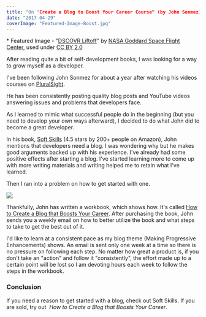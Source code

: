 ```yaml
---
title: "On "Create a Blog to Boost Your Career Course" (by John Sonmez)"
date: "2017-04-29"
coverImage: "Featured-Image-Boost.jpg"
---
```


\* Featured Image - "[DSCOVR Liftoff](https://www.flickr.com/photos/gsfc/16495356966/in/photolist-r8D1Wj-QQCfPt-fWFARy-S5AWz4-o1LYsg-qphFtm-pWgcvR-53jKW-oeo6Tu-53jKR-RbLeSU-QQCg5i-53jLg-ab1kba-RH57Sf-o4T16c-U6SM7x-rzpin-S5AXMe-sisaCm-dm1R1s-edDxyS-dSzo2A-hG4EHb-T2DJDV-RDSvmS-SSLyjx-S5AXjR-S5BhLr-aRv9fK-qsyGca-bGoWje-8JpmiE-TT6qEt-bAY1qT-T4Cvxn-dz6NsH-U34w9D-SNzaYZ-jxEio4-SNz6Sc-S5B68M-av1gT2-aagrq6-b9MkvB-fBzq1-c4BB4f-oqYeJC-brcoqV-RKv6k3)" by [NASA Goddard Space Flight Center](https://www.flickr.com/photos/gsfc/), used under [CC BY 2.0](https://creativecommons.org/licenses/by/2.0/)

After reading quite a bit of self-development books, I was looking for a way to grow myself as a developer.

I've been following John Sonmez for about a year after watching his videos courses on [PluralSight](https://www.pluralsight.com/).

He has been consistently posting quality blog posts and YouTube videos answering issues and problems that developers face.

As I learned to mimic what successful people do in the beginning (but you need to develop your own ways afterward), I decided to do what John did to become a great developer.

In his book, [Soft Skills](http://simpleprogrammer.com/softskills) (4.5 stars by 200+ people on Amazon), John mentions that developers need a blog. I was wondering why but he makes good arguments backed up with his experience. I've already had some positive effects after starting a blog. I've started learning more to come up with more writing materials and writing helped me to retain what I've learned.

Then I ran into a problem on how to get started with one.

![](https://www.slightedgecoder.com/wp-content/uploads/2017/04/Book-Cover.jpg)

Thankfully, John has written a workbook, which shows how. It's called [How to Create a Blog that Boosts Your Career](https://simpleprogrammer.com/blog-course). After purchasing the book, John sends you a weekly email on how to better utilize the book and what steps to take to get the best out of it.

I'd like to learn at a consistent pace as my blog theme (Making Progressive Enhancements) shows. An email is sent only one week at a time so there is no pressure on following each step. No matter how great a product is, if you don't take an "action" and follow it "consistently", the effort made up to a certain point will be lost so I am devoting hours each week to follow the steps in the workbook.

### Conclusion

If you need a reason to get started with a blog, check out Soft Skills. If you are sold, try out  _How to Create a Blog that Boosts Your Career_.
